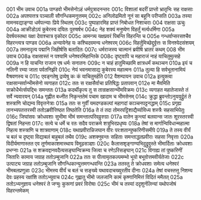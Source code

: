 001	भीम उवाच
001a	पाण्डवो भीमसेनोऽहं धर्मपुत्रादनन्तरः
001c	विशालां बदरीं प्राप्तो भ्रातृभिः सह राक्षसाः
002a	अपश्यत्तत्र पञ्चाली सौगन्धिकमनुत्तमम्
002c	अनिलोढमितो नूनं सा बहूनि परीप्सति
003a	तस्या मामनवद्याङ्ग्या धर्मपत्न्याः प्रिये स्थितम्
003c	पुष्पाहारमिह प्राप्तं निबोधत निशाचराः
004	राक्षसा ऊचुः
004a	आक्रीडोऽयं कुबेरस्य दयितः पुरुषर्षभ
004c	नेह शक्यं मनुष्येण विहर्तुं मर्त्यधर्मिणा
005a	देवर्षयस्तथा यक्षा देवाश्चात्र वृकोदर
005c	आमन्त्र्य यक्षप्रवरं पिबन्ति विहरन्ति च
005e	गन्धर्वाप्सरसश्चैव विहरन्त्यत्र पाण्डव
006a	अन्यायेनेह यः कश्चिदवमन्य धनेश्वरम्
006c	विहर्तुमिच्छेद्दुर्वृत्तः स विनश्येदसंशयम्
007a	तमनादृत्य पद्मानि जिहीर्षसि बलादितः
007c	धर्मराजस्य चात्मानं ब्रवीषि भ्रातरं कथम्
008	भीम उवाच
008a	राक्षसास्तं न पश्यामि धनेश्वरमिहान्तिके
008c	दृष्ट्वापि च महाराजं नाहं याचितुमुत्सहे
009a	न हि याचन्ति राजान एष धर्मः सनातनः
009c	न चाहं हातुमिच्छामि क्षात्रधर्मं कथञ्चन
010a	इयं च नलिनी रम्या जाता पर्वतनिर्झरे
010c	नेयं भवनमासाद्य कुबेरस्य महात्मनः
011a	तुल्या हि सर्वभूतानामियं वैश्रवणस्य च
011c	एवङ्गतेषु द्रव्येषु कः कं याचितुमर्हति
012	वैशम्पायन उवाच
012a	इत्युक्त्वा राक्षसान्सर्वान्भीमसेनो व्यगाहत
012c	ततः स राक्षसैर्वाचा प्रतिषिद्धः प्रतापवान्
012e	मा मैवमिति सक्रोधैर्भर्त्सयद्भिः समन्ततः
013a	कदर्थीकृत्य तु स तान्राक्षसान्भीमविक्रमः
013c	व्यगाहत महातेजास्ते तं सर्वे न्यवारयन्
014a	गृह्णीत बध्नीत निकृन्ततेमं पचाम खादाम च भीमसेनम्
014c	क्रुद्धा ब्रुवन्तोऽनुययुर्द्रुतं ते शस्त्राणि चोद्यम्य विवृत्तनेत्राः
015a	ततः स गुर्वीं यमदण्डकल्पां महागदां काञ्चनपट्टनद्धाम्
015c	प्रगृह्य तानभ्यपतत्तरस्वी ततोऽब्रवीत्तिष्ठत तिष्ठतेति
016a	ते तं तदा तोमरपट्टिशाद्यैर्व्याविध्य शस्त्रैः सहसाभिपेतुः
016c	जिघांसवः क्रोधवशाः सुभीमा भीमं समन्तात्परिवव्रुरुग्राः
017a	वातेन कुन्त्यां बलवान्स जातः शूरस्तरस्वी द्विषतां निहन्ता
017c	सत्ये च धर्मे च रतः सदैव पराक्रमे शत्रुभिरप्रधृष्यः
018a	तेषां स मार्गान्विविधान्महात्मा निहत्य शस्त्राणि च शात्रवाणाम्
018c	यथाप्रवीरान्निजघान वीरः परःशतान्पुष्करिणीसमीपे
019a	ते तस्य वीर्यं च बलं च दृष्ट्वा विद्याबलं बाहुबलं तथैव
019c	अशक्नुवन्तः सहिताः समन्ताद्धतप्रवीराः सहसा निवृत्ताः
020a	विदीर्यमाणास्तत एव तूर्णमाकाशमास्थाय विमूढसञ्ज्ञाः
020c	कैलासशृङ्गाण्यभिदुद्रुवुस्ते भीमार्दिताः क्रोधवशाः प्रभग्नाः
021a	स शक्रवद्दानवदैत्यसङ्घान्विक्रम्य जित्वा च रणेऽरिसङ्घान्
021c	विगाह्य तां पुष्करिणीं जितारिः कामाय जग्राह ततोऽम्बुजानि
022a	ततः स पीत्वामृतकल्पमम्भो भूयो बभूवोत्तमवीर्यतेजाः
022c	उत्पाट्य जग्राह ततोऽम्बुजानि सौगन्धिकान्युत्तमगन्धवन्ति
023a	ततस्तु ते क्रोधवशाः समेत्य धनेश्वरं भीमबलप्रणुन्नाः
023c	भीमस्य वीर्यं च बलं च सङ्ख्ये यथावदाचख्युरतीव दीनाः
024a	तेषां वचस्तत्तु निशम्य देवः प्रहस्य रक्षांशि ततोऽभ्युवाच
024c	गृह्णातु भीमो जलजानि कामं कृष्णानिमित्तं विदितं ममैतत्
025a	ततोऽभ्यनुज्ञाय धनेश्वरं ते जग्मुः कुरूणां प्रवरं विरोषाः
025c	भीमं च तस्यां ददृशुर्नलिन्यां यथोपजोषं विहरन्तमेकम्
